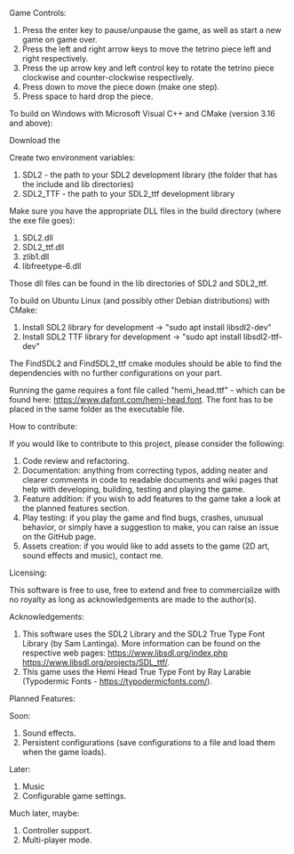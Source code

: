 Game Controls:

1) Press the enter key to pause/unpause the game, as well as start a new game on game over.
2) Press the left and right arrow keys to move the tetrino piece left and right respectively.
3) Press the up arrow key and left control key to rotate the tetrino piece clockwise and counter-clockwise respectively.
4) Press down to move the piece down (make one step).
5) Press space to hard drop the piece.

To build on Windows with Microsoft Visual C++ and CMake (version 3.16 and above):

Download the 

Create two environment variables:
1) SDL2 - the path to your SDL2 development library (the folder that has the include and lib directories)
2) SDL2_TTF - the path to your SDL2_ttf development library

Make sure you have the appropriate DLL files in the build directory (where the exe file goes):
1) SDL2.dll
2) SDL2_ttf.dll
3) zlib1.dll
4) libfreetype-6.dll

Those dll files can be found in the lib directories of SDL2 and SDL2_ttf.

To build on Ubuntu Linux (and possibly other Debian distributions) with CMake:

1) Install SDL2 library for development -> "sudo apt install libsdl2-dev"
2) Install SDL2 TTF library for development -> "sudo apt install libsdl2-ttf-dev"

The FindSDL2 and FindSDL2_ttf cmake modules should be able to find the dependencies with no further configurations on your part.

Running the game requires a font file called "hemi_head.ttf" - which can be found here: https://www.dafont.com/hemi-head.font.
The font has to be placed in the same folder as the executable file.

How to contribute:

If you would like to contribute to this project, please consider the following:

1) Code review and refactoring.
2) Documentation: anything from correcting typos, adding neater and clearer comments in code to readable documents and wiki pages that help with developing, building, testing and playing the game.
3) Feature addition: if you wish to add features to the game take a look at the planned features section. 
4) Play testing: if you play the game and find bugs, crashes, unusual behavior, or simply have a suggestion to make, you can raise an issue on the GitHub page.
5) Assets creation: if you would like to add assets to the game (2D art, sound effects and music), contact me.

Licensing:

This software is free to use, free to extend and free to commercialize with no royalty as long as acknowledgements are made to the author(s).

Acknowledgements:

1) This software uses the SDL2 Library and the SDL2 True Type Font Library (by Sam Lantinga). More information can be found on the respective web pages: https://www.libsdl.org/index.php https://www.libsdl.org/projects/SDL_ttf/. 
2) This game uses the Hemi Head True Type Font by Ray Larabie (Typodermic Fonts - https://typodermicfonts.com/).

Planned Features:

Soon:

1) Sound effects.
2) Persistent configurations (save configurations to a file and load them when the game loads).

Later:
1) Music
2) Configurable game settings.

Much later, maybe:

1) Controller support.
2) Multi-player mode. 